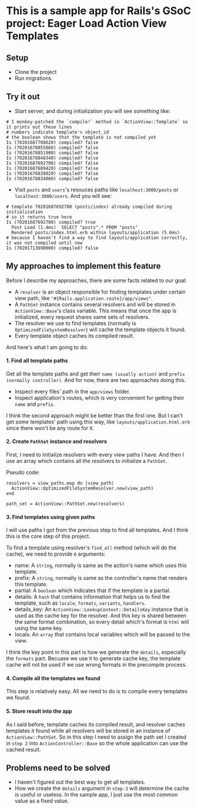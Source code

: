 # This is a sample app for Rails's GSoC project: Eager Load Action View Templates

## Setup

- Clone the project
- Run migrations

## Try it out

- Start server, and during initialization you will see something like:

```
# I monkey-patched the `compile!` method in `ActionView::Template` so it prints out these lines
# numbers indicate template's object_id
# the boolean shows that the template is not compiled yet
Is (70201687708620) compiled? false
Is (70201678855860) compiled? false
Is (70201678851900) compiled? false
Is (70201678848340) compiled? false
Is (70201687692700) compiled? false
Is (70201687689420) compiled? false
Is (70201678838020) compiled? false
Is (70201678834060) compiled? false
```

- Visit `posts` and `users`'s resouces paths like `localhost:3000/posts` or `localhost:3000/users`. And you will see:

```
# template 70201687692700 (posts/index) already compiled during initialization
# so it returns true here
Is (70201687692700) compiled? true
  Post Load (1.4ms)  SELECT "posts".* FROM "posts"
  Rendered posts/index.html.erb within layouts/application (5.6ms)
# because I haven't find a way to find layouts/application correctly, it was not compiled until now
Is (70201713690000) compiled? false
```
## My approaches to implement this feature

Before I describe my approaches, there are some facts related to our goal:

- A `resolver` is an object responsible for finding templates under certain view path, like `"#{Rails.application.roote}/app/views"`.
- A `PathSet` instance contains several resolvers and will be stored in `ActionView::Base`'s class variable. This means that once the app is initialized, every request shares same sets of resolvers.
- The resolver we use to find templates (normally is `OptimizedFileSystemResolver`) will cache the template objects it found.
- Every template object caches its compiled result.

And here's what I am going to do:

#### 1. Find all template paths
Get all the template paths and get their `name (usually action)` and `prefix (normally controller)`. And for now, there are two approaches doing this.

- Inspect every files' path in the `app/views` folder.
- Inspect application's routes, which is very convenient for getting their `name` and `prefix`.

I think the second approach might be better than the first one. But I can't get some templates' path using this way, like `layouts/application.html.erb` since there won't be any route for it.

#### 2. Create `PathSet` instance and resolvers

First, I need to initialize resolvers with every view paths I have. And then I use an array which contains all the resolvers to initialize a `PathSet`.

Pseudo code:

```
resolvers = view_paths.map do |view_path|
  ActionView::OptimizedFileSystemResolver.new(view_path)
end

path_set = ActionView::PathSet.new(resolvers)
```


#### 3. Find templates using given paths

I will use paths I got from the previous step to find all templates.  And I think this is the core step of this project.

To find a template using resolver's `find_all` method (which will do the cache), we need to provide `6` arguments:

- name: A `string`, normally is same as the action's name which uses this template.
- prefix: A `string`, normally is same as the controller's name that renders this template.
- partial: A `boolean` which indicates that if the template is a partial.
- details: A `hash` that contains information that helps us to find the template, such as `locale`, `formats`, `variants`, `handlers`.
- details_key: An `ActionView::LookupContext::DetailsKey` instance that is used as the cache key for the resolver. And this key is shared between the same format combination, so every detail which's format is `html` will using the same key.
- locals: An `array` that contains local variables which will be passed to the view.

I think the key point in this part is how we generate the `details`, especially the `formats` part. Becuase we use it to generate cache key, the template cache will not be used if we use wrong formats in the precompile process.

#### 4. Compile all the templates we found

This step is relatively easy. All we need to do is to compile every templates we found.

#### 5. Store result into the app

As I said before, template caches its compiled result, and resolver caches templates it found while all resolvers will be stored in an instance of `ActionView::PathSet`. So in this step I need to assign the path set I created in `step 2` into `ActionController::Base` so the whole application can use the cached result.


## Problems need to be solved

- I haven't figured out the best way to get all templates.
- How we create the `details` argument in `step-3` will determine the cache is useful or useless. In the sample app, I just use the most common value as a fixed value.
